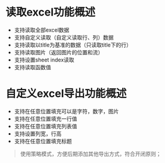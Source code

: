 # 读取excel功能概述
- 支持读取全部excel数据
- 支持自定义读取（自定义读取行、列）数据
- 支持读取以title为基准的数据（只读取title下的行）
- 支持读取图片（返回图片的位置和流）
- 支持设置sheet index读取
- 支持读取函数值

# 自定义excel导出功能概述
- 支持在任意位置填充可以是字符，数字，图片
- 支持在任意位置填充一行值
- 支持在任意位置填充列表值
- 支持设置列宽，行高
- 支持在任意位置填充标题
> 使用策略模式，方便后期添加其他导出方式，符合开闭原则；
